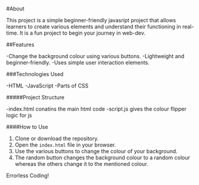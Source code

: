 #About

This project is a simple beginner-friendly javasript project that allows learners to create various elements and understand their functioning in real-time. It is a fun project to begin your journey in web-dev.

##Features

-Change the background colour using various buttons.
-Lightweight and beginner-friendly.
-Uses simple user interaction elements.

###Technologies Used

-HTML
-JavaScript
-Parts of CSS

#####Project Structure

-index.html conatins the main html code
-script.js gives the colour flipper logic for js

####How to Use

1. Clone or download the repository.
2. Open the `index.html` file in your browser.
3. Use the various buttons to change the colour of your background.
4. The random button changes the background colour to a random colour whereas the others change it to the mentioned colour.

Errorless Coding!



